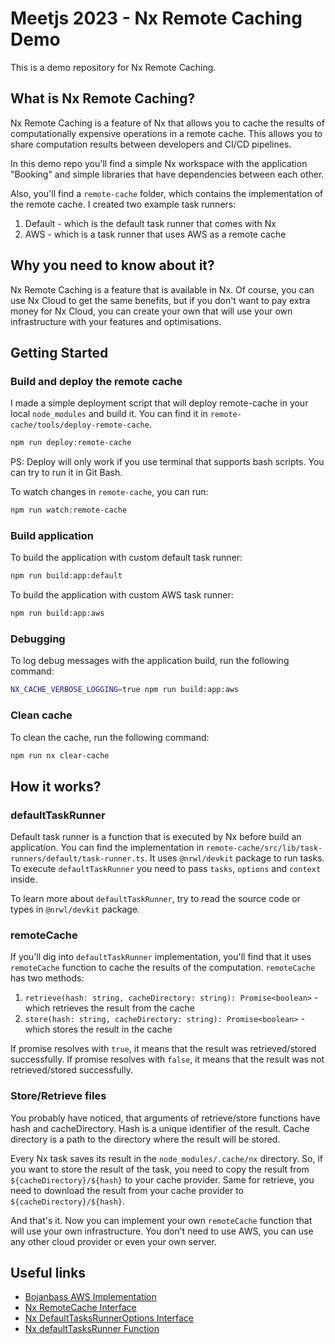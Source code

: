 # Meetjs 2023 - Nx Remote Caching Demo

This is a demo repository for Nx Remote Caching.

## What is Nx Remote Caching?

Nx Remote Caching is a feature of Nx that allows you to cache the results of
computationally expensive operations in a remote cache. This allows you to
share computation results between developers and CI/CD pipelines.

In this demo repo you'll find a simple Nx workspace with the application "Booking" and
simple libraries that have dependencies between each other.

Also, you'll find a `remote-cache` folder, which contains the implementation of the
remote cache. I created two example task runners:

1. Default - which is the default task runner that comes with Nx
2. AWS - which is a task runner that uses AWS as a remote cache

## Why you need to know about it?

Nx Remote Caching is a feature that is available in Nx. Of course, you can use
Nx Cloud to get the same benefits, but if you don't want to pay extra money for
Nx Cloud, you can create your own that will use your own infrastructure with your
features and optimisations.

## Getting Started

### Build and deploy the remote cache

I made a simple deployment script that will deploy remote-cache in your local `node_modules`
and build it. You can find it in `remote-cache/tools/deploy-remote-cache`.

```bash
npm run deploy:remote-cache
```

PS: Deploy will only work if you use terminal that supports bash scripts. You can try to run it in Git Bash.

To watch changes in `remote-cache`, you can run:

```bash
npm run watch:remote-cache
```

### Build application

To build the application with custom default task runner:

```bash
npm run build:app:default
```

To build the application with custom AWS task runner:

```bash
npm run build:app:aws
```

### Debugging

To log debug messages with the application build, run the following command:

```bash
NX_CACHE_VERBOSE_LOGGING=true npm run build:app:aws
```

### Clean cache

To clean the cache, run the following command:

```bash
npm run nx clear-cache
```

## How it works?

### defaultTaskRunner

Default task runner is a function that is executed by Nx before build an application. You can
find the implementation in `remote-cache/src/lib/task-runners/default/task-runner.ts`.
It uses `@nrwl/devkit` package to run tasks. To execute `defaultTaskRunner` you
need to pass `tasks`, `options` and `context` inside.

To learn more about `defaultTaskRunner`, try to read the source code or types in
`@nrwl/devkit` package.

### remoteCache

If you'll dig into `defaultTaskRunner` implementation, you'll find that it uses
`remoteCache` function to cache the results of the computation. `remoteCache` has
two methods:

1. `retrieve(hash: string, cacheDirectory: string): Promise<boolean>` - which retrieves the result from the cache
2. `store(hash: string, cacheDirectory: string): Promise<boolean>` - which stores the result in the cache

If promise resolves with `true`, it means that the result was retrieved/stored
successfully. If promise resolves with `false`, it means that the result was not
retrieved/stored successfully.

### Store/Retrieve files

You probably have noticed, that arguments of retrieve/store functions have hash and cacheDirectory.
Hash is a unique identifier of the result. Cache directory is a path to the directory
where the result will be stored. 

Every Nx task saves its result in the `node_modules/.cache/nx` directory. So, if you want to
store the result of the task, you need to copy the result from `${cacheDirectory}/${hash}` to
your cache provider. Same for retrieve, you need to download the result from your cache provider
to `${cacheDirectory}/${hash}`.

And that's it. Now you can implement your own `remoteCache` function that will
use your own infrastructure. You don't need to use AWS, you can use any other
cloud provider or even your own server.

## Useful links

- [Bojanbass AWS Implementation](https://github.com/bojanbass/nx-aws)
- [Nx RemoteCache Interface](https://nx.dev/packages/devkit/documents/RemoteCache#interface:-remotecache)
- [Nx DefaultTasksRunnerOptions Interface](https://nx.dev/packages/devkit/documents/DefaultTasksRunnerOptions)
- [Nx defaultTasksRunner Function](https://nx.dev/packages/devkit/documents/defaultTasksRunner)
